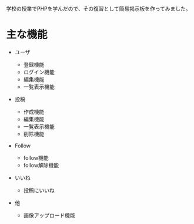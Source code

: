 
学校の授業でPHPを学んだので、その復習として簡易掲示板を作ってみました。

# 主な機能

- ユーザ
    - 登録機能
    - ログイン機能
    - 編集機能
    - 一覧表示機能
- 投稿
    - 作成機能
    - 編集機能
    - 一覧表示機能
    - 削除機能
- Follow
    - follow機能
    - follow解除機能
- いいね
    - 投稿にいいね

- 他
    - 画像アップロード機能

